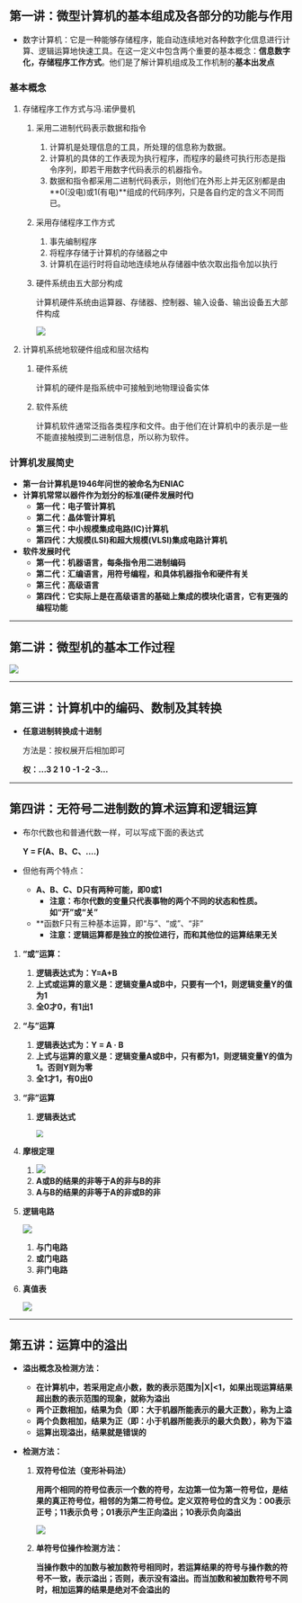 ## 第一讲：微型计算机的基本组成及各部分的功能与作用

* 数字计算机：它是一种能够存储程序，能自动连续地对各种数字化信息进行计算、逻辑运算地快速工具。在这一定义中包含两个重要的基本概念：**信息数字化，存储程序工作方式**。他们是了解计算机组成及工作机制的**基本出发点**
  
### 基本概念

1. 存储程序工作方式与冯.诺伊曼机
   1. 采用二进制代码表示数据和指令
      1. 计算机是处理信息的工具，所处理的信息称为数据。
      2. 计算机的具体的工作表现为执行程序，而程序的最终可执行形态是指令序列，即若干用数字代码表示的机器指令。
      3. 数据和指令都采用二进制代码表示，则他们在外形上并无区别都是由**0(没电)或1(有电)**组成的代码序列，只是各自约定的含义不同而已。
   
   2. 采用存储程序工作方式
      1. 事先编制程序
      2. 将程序存储于计算机的存储器之中
      3. 计算机在运行时将自动地连续地从存储器中依次取出指令加以执行

   3. 硬件系统由五大部分构成

      计算机硬件系统由运算器、存储器、控制器、输入设备、输出设备五大部件构成
      
      ![](img/QQ截图20200304225447.jpg)
   
2. 计算机系统地软硬件组成和层次结构

   1. 硬件系统

      计算机的硬件是指系统中可接触到地物理设备实体

   2. 软件系统

      计算机软件通常泛指各类程序和文件。由于他们在计算机中的表示是一些不能直接触摸到二进制信息，所以称为软件。



### 计算机发展简史

* **第一台计算机是1946年问世的被命名为ENIAC**
* **计算机常常以器件作为划分的标准(硬件发展时代)**
  * **第一代：电子管计算机**
  * **第二代：晶体管计算机**
  * **第三代：中小规模集成电路(IC)计算机**
  * **第四代：大规模(LSI)和超大规模(VLSI)集成电路计算机**
* **软件发展时代**
  * **第一代：机器语言，每条指令用二进制编码**
  * **第二代：汇编语言，用符号编程，和具体机器指令和硬件有关**
  * **第三代：高级语言**
  * **第四代：它实际上是在高级语言的基础上集成的模块化语言，它有更强的编程功能**

---

## 第二讲：微型机的基本工作过程

![](img/QQ截图20200304225447.jpg)



---

## 第三讲：计算机中的编码、数制及其转换

* **任意进制转换成十进制**

  方法是：按权展开后相加即可

  **权：...3 2 1 0 -1 -2 -3...**

---

## 第四讲：无符号二进制数的算术运算和逻辑运算

* 布尔代数也和普通代数一样，可以写成下面的表达式

  **Y = F(A、B、C、....)**

* 但他有两个特点：

  * **A、B、C、D只有两种可能，即0或1**
    * **注意：布尔代数的变量只代表事物的两个不同的状态和性质。如“开”或“关”**
  * **函数F只有三种基本运算，即“与”、“或”、“非”
    * **注意：逻辑运算都是独立的按位进行，而和其他位的运算结果无关**

1. **“或”运算：**

   1. **逻辑表达式为：Y=A+B**
   2. **上式或运算的意义是：逻辑变量A或B中，只要有一个1，则逻辑变量Y的值为1**
   3. **全0才0，有1出1**

2. **“与”运算**

   1. **逻辑表达式为：Y = A · B**
   2. **上式与运算的意义是：逻辑变量A或B中，只有都为1，则逻辑变量Y的值为1。否则Y则为零**
   3. **全1才1，有0出0**

3. **“非”运算**

   1. **逻辑表达式**

      <img src="img/非.jpg" style="zoom:80%;" />

4. **摩根定理**

   1. ![](img/摩根定理.jpg)
   2.   **A或B的结果的非等于A的非与B的非**
   3. **A与B的结果的非等于A的非或B的非**

5. **逻辑电路**

   ![](img/逻辑电路.jpg)

   1. **与门电路**
   2. **或门电路**
   3. **非门电路**

6. **真值表**

   ![](img/真值表.jpg)



---

## 第五讲：运算中的溢出

* **溢出概念及检测方法：**

  * **在计算机中，若采用定点小数，数的表示范围为|X|<1，如果出现运算结果超出数的表示范围的现象，就称为溢出**
  * **两个正数相加，结果为负（即：大于机器所能表示的最大正数），称为上溢**
  * **两个负数相加，结果为正（即：小于机器所能表示的最大负数），称为下溢**
  * **运算出现溢出，结果就是错误的**

* **检测方法：**

  1. **双符号位法（变形补码法）**

     **用两个相同的符号位表示一个数的符号，左边第一位为第一符号位，是结果的真正符号位，相邻的为第二符号位。定义双符号位的含义为：00表示正号；11表示负号；01表示产生正向溢出；10表示负向溢出**

     ![](img/双符号位法.jpg)

  2. **单符号位操作检测方法：**

     **当操作数中的加数与被加数符号相同时，若运算结果的符号与操作数的符号不一致，表示溢出；否则，表示没有溢出。而当加数和被加数符号不同时，相加运算的结果是绝对不会溢出的**

